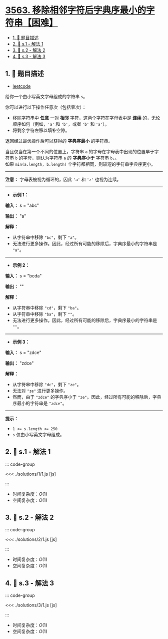 # [3563. 移除相邻字符后字典序最小的字符串【困难】](https://github.com/tnotesjs/TNotes.leetcode/tree/main/notes/3563.%20%E7%A7%BB%E9%99%A4%E7%9B%B8%E9%82%BB%E5%AD%97%E7%AC%A6%E5%90%8E%E5%AD%97%E5%85%B8%E5%BA%8F%E6%9C%80%E5%B0%8F%E7%9A%84%E5%AD%97%E7%AC%A6%E4%B8%B2%E3%80%90%E5%9B%B0%E9%9A%BE%E3%80%91)

<!-- region:toc -->

- [1. 📝 题目描述](#1--题目描述)
- [2. 🎯 s.1 - 解法 1](#2--s1---解法-1)
- [3. 🎯 s.2 - 解法 2](#3--s2---解法-2)
- [4. 🎯 s.3 - 解法 3](#4--s3---解法-3)

<!-- endregion:toc -->

## 1. 📝 题目描述

- [leetcode](https://leetcode.cn/problems/lexicographically-smallest-string-after-adjacent-removals/)

给你一个由小写英文字母组成的字符串 `s`。

你可以进行以下操作任意次（包括零次）：

- 移除字符串中 **任意** 一对 **相邻** 字符，这两个字符在字母表中是 **连续** 的，无论顺序如何（例如，`'a'` 和 `'b'`，或者 `'b'` 和 `'a'`）。
- 将剩余字符左移以填补空隙。

返回经过最优操作后可以获得的 **字典序最小** 的字符串。

当且仅当在第一个不同的位置上，字符串 `a` 的字母在字母表中出现的位置早于字符串 `b` 的字母，则认为字符串 `a` 的 **字典序小于** 字符串 `b`，。  
如果 `min(a.length, b.length)` 个字符都相同，则较短的字符串字典序更小。

---

**注意：** 字母表被视为循环的，因此 `'a'` 和 `'z'` 也视为连续。

---

- **示例 1：**

**输入：** s = "abc"

**输出：** "a"

**解释：**

- 从字符串中移除 `"bc"`，剩下 `"a"`。
- 无法进行更多操作。因此，经过所有可能的移除后，字典序最小的字符串是 `"a"`。

---

- **示例 2：**

**输入：** s = "bcda"

**输出：** ""

**解释：**

- 从字符串中移除 `"cd"`，剩下 `"ba"`。
- 从字符串中移除 `"ba"`，剩下 `""`。
- 无法进行更多操作。因此，经过所有可能的移除后，字典序最小的字符串是 `""`。

---

- **示例 3：**

**输入：** s = "zdce"

**输出：** "zdce"

**解释：**

- 从字符串中移除 `"dc"`，剩下 `"ze"`。
- 无法对 `"ze"` 进行更多操作。
- 然而，由于 `"zdce"` 的字典序小于 `"ze"`。因此，经过所有可能的移除后，字典序最小的字符串是 `"zdce"`。

---

**提示：**

- `1 <= s.length <= 250`
- `s` 仅由小写英文字母组成。

## 2. 🎯 s.1 - 解法 1

::: code-group

<<< ./solutions/1/1.js [js]

:::

- 时间复杂度：$O(1)$
- 空间复杂度：$O(1)$

## 3. 🎯 s.2 - 解法 2

::: code-group

<<< ./solutions/2/1.js [js]

:::

- 时间复杂度：$O(1)$
- 空间复杂度：$O(1)$

## 4. 🎯 s.3 - 解法 3

::: code-group

<<< ./solutions/3/1.js [js]

:::

- 时间复杂度：$O(1)$
- 空间复杂度：$O(1)$
